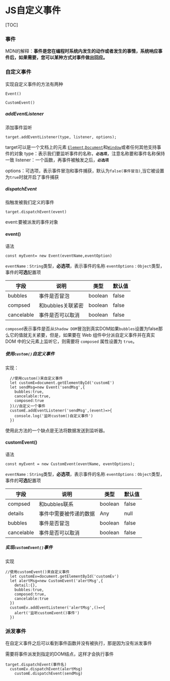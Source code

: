 # JS自定义事件



[TOC]

### 事件

MDN的解释：**事件是您在编程时系统内发生的动作或者发生的事情，系统响应事件后，如果需要，您可以某种方式对事件做出回应。**

### 自定义事件

实现自定义事件的方法有两种

`Event()`

`CustomEvent()`

##### addEventListener

添加事件监听

```
target.addEventListener(type, listener, options);
```

target可以是一个文档上的元素 [`Element`](https://link.juejin.cn?target=https%3A%2F%2Fdeveloper.mozilla.org%2Fzh-CN%2Fdocs%2FWeb%2FAPI%2FElement),[`Document`](https://link.juejin.cn?target=https%3A%2F%2Fdeveloper.mozilla.org%2Fzh-CN%2Fdocs%2FWeb%2FAPI%2FDocument)和[`Window`](https://link.juejin.cn?target=https%3A%2F%2Fdeveloper.mozilla.org%2Fzh-CN%2Fdocs%2FWeb%2FAPI%2FWindow)或者任何其他支持事件的对象
type：表示我们要监听事件的名称，**`必选项`**，注意名称要和事件名称保持一致
listener：一个函数，再事件被触发之后，**`必选项`**

options：可选项，表示事件冒泡和事件捕获，默认为`false(事件冒泡)`,当它被设置为`true`时就开启了事件捕获

##### dispatchEvent

指触发被我们定义的事件

```
target.dispatchEvent(event)
```

event:要被派发的事件对象

#### event()

语法

```
const myEvent= new Event(eventName,eventOption)
```

`eventName` : `String`类型，**必选项**，表示事件的名称
`eventOptions` : `Object`类型，事件的**可选**配置项

| 字段       | 说明              | 类型    | 默认值 |
| ---------- | ----------------- | ------- | ------ |
| bubbles    | 事件是否冒泡      | boolean | false  |
| compsed    | 和bubbles关联紧密 | boolean | false  |
| cancelable | 事件是否可以取消  | boolean | false  |

`composed`表示事件是否从`Shadow DOM`冒泡到真实DOM如果`bubbles`设置为false那么它的值就无关紧要，但是，如果要在 Web 组件中分派自定义事件并在真实 DOM 中的父元素上监听它，则需要将 `composed` 属性设置为 `true`。

##### 使用`custom()`自定义事件

实现：

```
  //使用custom()来自定义事件
  let customE=document.getElementById('customE')
  let sendMsg=new Event('sendMsg',{
    bubbles:true,
    cancelable:true,
    composed:true
  })//自定义一个事件
  customE.addEventListener('sendMsg',(event)=>{
    console.log('监听custom()自定义事件')
  })
```

使用此方法的一个缺点是无法将数据发送到监听器。

#### customEvent()

语法

```
const myEvent = new CustomEvent(eventName, eventOptions);
```

`eventName` : `String`类型，**必选项**，表示事件的名称
`eventOptions` : `Object`类型，事件的**可选**配置项

| 字段       | 说明                   | 类型    | 默认值 |
| ---------- | ---------------------- | ------- | ------ |
| compsed    | 和bubbles联系          | boolean | false  |
| details    | 事件中需要被传递的数据 | Any     | null   |
| bubbles    | 事件是否冒泡           | boolean | false  |
| cancelable | 事件是否可以取消       | boolean | false  |

##### 实现`customEvent()`事件

实现

```
//使用customEvent()来自定义事件
  let customEv=document.getElementById('customEv')
  let alertMsg=new CustomEvent('alertMsg',{
    detail:{},
    bubbles:true,
    composed:true,
    cancelable:true
  })
  customEv.addEventListener('alertMsg',()=>{
    alert('监听customEvent()事件')
  })
```

### 派发事件

在自定义事件之后可以看到事件函数并没有被执行，那是因为没有派发事件

需要将事件派发到指定的DOM结点，这样才会执行事件

```
target.dispatchEvent(事件名)
  customEv.dispatchEvent(alertMsg)
    customE.dispatchEvent(sendMsg)
```



